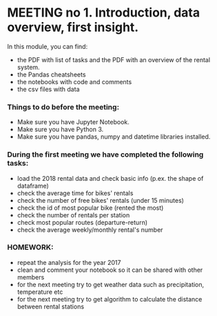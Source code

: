 <h1> MEETING no 1. Introduction, data overview, first insight.</h1>

In this module, you can find:
+ the PDF with list of tasks and the PDF with an overview of the rental system.
+ the Pandas cheatsheets
+ the notebooks with code and comments
+ the csv files with data

<h3> Things to do before the meeting:</h3>

+ Make sure you have Jupyter Notebook.
+ Make sure you have Python 3.
+ Make sure you have pandas, numpy and datetime libraries installed.

<h3> During the first meeting we have completed the following tasks:</h3>

+ load the 2018 rental data and check basic info (p.ex. the shape of dataframe)
+ check the average time for bikes' rentals
+ check the number of free bikes' rentals (under 15 minutes)
+ check the id of most popular bike (rented the most)
+ check the number of rentals per station
+ check most popular routes (departure-return)
+ check the average weekly/monthly rental's number 

<h3>HOMEWORK:</h3>

+ repeat the analysis for the year 2017 
+ clean and comment your notebook so it can be shared with other members
+ for the next meeting try to get weather data such as precipitation, temperature etc
+ for the next meeting try to get algorithm to calculate the distance between rental stations
